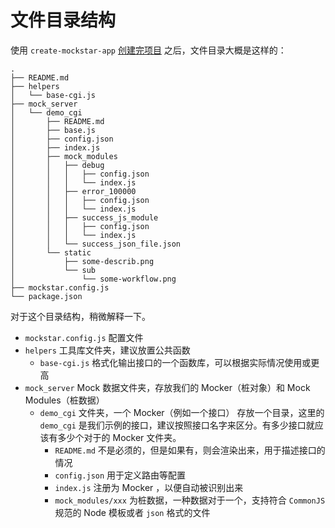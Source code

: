 # 文件目录结构

使用 `create-mockstar-app` [创建完项目](../getting-started) 之后，文件目录大概是这样的：

```
.
├── README.md
├── helpers
│   └── base-cgi.js
├── mock_server
│   └── demo_cgi
│       ├── README.md
│       ├── base.js
│       ├── config.json
│       ├── index.js
│       ├── mock_modules
│       │   ├── debug
│       │   │   ├── config.json
│       │   │   └── index.js
│       │   ├── error_100000
│       │   │   ├── config.json
│       │   │   └── index.js
│       │   ├── success_js_module
│       │   │   ├── config.json
│       │   │   └── index.js
│       │   └── success_json_file.json
│       └── static
│           ├── some-describ.png
│           └── sub
│               └── some-workflow.png
├── mockstar.config.js
└── package.json
```

对于这个目录结构，稍微解释一下。

- `mockstar.config.js` 配置文件
- `helpers` 工具库文件夹，建议放置公共函数
  - `base-cgi.js` 格式化输出接口的一个函数库，可以根据实际情况使用或更高
- `mock_server` Mock 数据文件夹，存放我们的 Mocker（桩对象）和 Mock Modules（桩数据）
  - `demo_cgi` 文件夹，一个 Mocker（例如一个接口） 存放一个目录，这里的 `demo_cgi` 是我们示例的接口，建议按照接口名字来区分。有多少接口就应该有多少个对于的 Mocker 文件夹。
    - `README.md` 不是必须的，但是如果有，则会渲染出来，用于描述接口的情况
    - `config.json` 用于定义路由等配置
    - `index.js` 注册为 Mocker ，以便自动被识别出来
    - `mock_modules/xxx` 为桩数据，一种数据对于一个，支持符合 `CommonJS` 规范的 Node 模板或者 `json` 格式的文件


